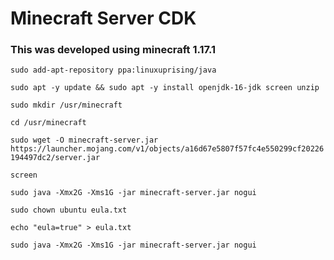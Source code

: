 # Minecraft Server CDK

### This was developed using minecraft 1.17.1

`sudo add-apt-repository ppa:linuxuprising/java`

`sudo apt -y update && sudo apt -y install openjdk-16-jdk screen unzip`

`sudo mkdir /usr/minecraft`

`cd /usr/minecraft`

`sudo wget -O minecraft-server.jar https://launcher.mojang.com/v1/objects/a16d67e5807f57fc4e550299cf20226194497dc2/server.jar`

`screen`

`sudo java -Xmx2G -Xms1G -jar minecraft-server.jar nogui`

`sudo chown ubuntu eula.txt`

`echo "eula=true" > eula.txt`

`sudo java -Xmx2G -Xms1G -jar minecraft-server.jar nogui`
